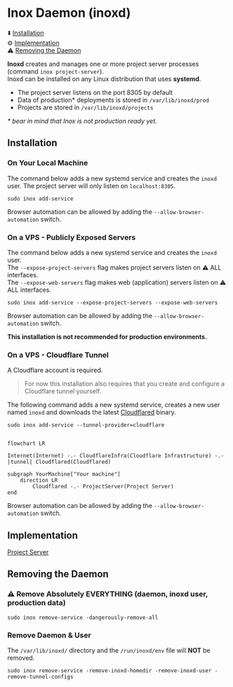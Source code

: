 # Inox Daemon (inoxd)

⬇️ [Installation](#installation)\
⚙️ [Implementation](#implementation)\
⚠️ [Removing the Daemon](#removing-the-daemon)

**Inoxd** creates and manages one or more project server processes (command `inox project-server`).\
Inoxd can be installed on any Linux distribution that uses **systemd**.

- The project server listens on the port 8305 by default
- Data of production* deployments is stored in `/var/lib/inoxd/prod`
- Projects are stored in `/var/lib/inoxd/projects`

_\* bear in mind that Inox is not production ready yet._

## Installation

### On Your Local Machine

The command below adds a new systemd service and creates the `inoxd` user.
The project server will only listen on `localhost:8305`.

```
sudo inox add-service
```

Browser automation can be allowed by adding the `--allow-browser-automation` switch.

### On a VPS - Publicly Exposed Servers

The command below adds a new systemd service and creates the `inoxd` user.\
The `--expose-project-servers` flag makes project servers listen on ⚠️ ALL interfaces.\
The `--expose-web-servers` flag makes web (application) servers listen on ⚠️ ALL interfaces.

```
sudo inox add-service --expose-project-servers --expose-web-servers
```

Browser automation can be allowed by adding the `--allow-browser-automation` switch.

**This installation is not recommended for production environments.**

### On a VPS - Cloudflare Tunnel 

A Cloudflare account is required.
> For now this installation also requires that you create and configure a Cloudflare tunnel yourself.

The following command adds a new systemd service, creates a new user named `inoxd` and downloads the latest [Cloudflared](https://github.com/cloudflare/cloudflared) binary. 

```
sudo inox add-service --tunnel-provider=cloudflare
```

```mermaid

flowchart LR
    
Internet(Internet) -.- CloudflareInfra(Cloudflare Infrastructure) -.- |tunnel| Cloudflared(Cloudflared)

subgraph YourMachine["Your machine"]
    direction LR
        Cloudflared -.- ProjectServer(Project Server)
end
```

Browser automation can be allowed by adding the `--allow-browser-automation` switch.

## Implementation

[Project Server](../internal/projectserver/README.md)

## Removing the Daemon

### ⚠️ Remove Absolutely EVERYTHING (daemon, inoxd user, production data)

```
sudo inox remove-service -dangerously-remove-all
```

### Remove Daemon & User

The `/var/lib/inoxd/` directory and the `/run/inoxd/env` file will **NOT** be removed.

```
sudo inox remove-service -remove-inoxd-homedir -remove-inoxd-user -remove-tunnel-configs
```